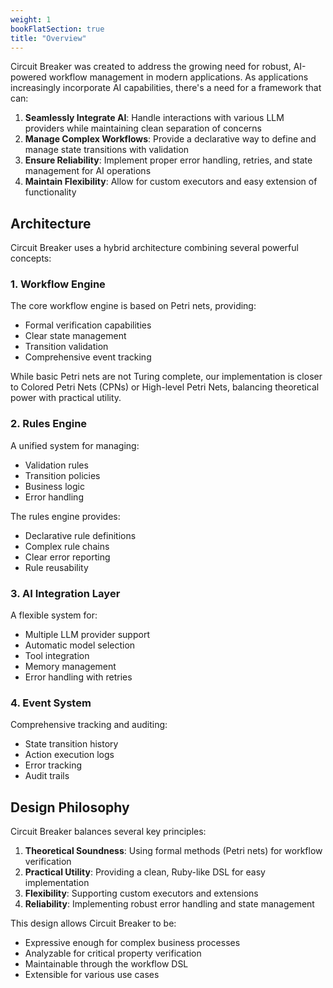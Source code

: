 ```yaml
---
weight: 1
bookFlatSection: true
title: "Overview"
---
```

Circuit Breaker was created to address the growing need for robust, AI-powered workflow management in modern applications. As applications increasingly incorporate AI capabilities, there's a need for a framework that can:

1. **Seamlessly Integrate AI**: Handle interactions with various LLM providers while maintaining clean separation of concerns
2. **Manage Complex Workflows**: Provide a declarative way to define and manage state transitions with validation
3. **Ensure Reliability**: Implement proper error handling, retries, and state management for AI operations
4. **Maintain Flexibility**: Allow for custom executors and easy extension of functionality

## Architecture

Circuit Breaker uses a hybrid architecture combining several powerful concepts:

### 1. Workflow Engine

The core workflow engine is based on Petri nets, providing:
- Formal verification capabilities
- Clear state management
- Transition validation
- Comprehensive event tracking

While basic Petri nets are not Turing complete, our implementation is closer to Colored Petri Nets (CPNs) or High-level Petri Nets, balancing theoretical power with practical utility.

### 2. Rules Engine

A unified system for managing:
- Validation rules
- Transition policies
- Business logic
- Error handling

The rules engine provides:
- Declarative rule definitions
- Complex rule chains
- Clear error reporting
- Rule reusability

### 3. AI Integration Layer

A flexible system for:
- Multiple LLM provider support
- Automatic model selection
- Tool integration
- Memory management
- Error handling with retries

### 4. Event System

Comprehensive tracking and auditing:
- State transition history
- Action execution logs
- Error tracking
- Audit trails

## Design Philosophy

Circuit Breaker balances several key principles:

1. **Theoretical Soundness**: Using formal methods (Petri nets) for workflow verification
2. **Practical Utility**: Providing a clean, Ruby-like DSL for easy implementation
3. **Flexibility**: Supporting custom executors and extensions
4. **Reliability**: Implementing robust error handling and state management

This design allows Circuit Breaker to be:
- Expressive enough for complex business processes
- Analyzable for critical property verification
- Maintainable through the workflow DSL
- Extensible for various use cases
